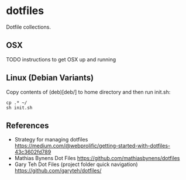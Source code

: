 # dotfiles
Dotfile collections. 

## OSX 
TODO instructions to get OSX up and running 

## Linux (Debian Variants)
Copy contents of (deb)[deb/] to home directory and then run init.sh: 
```
cp .* ~/
sh init.sh
```

## References 
* Strategy for managing dotfiles https://medium.com/@webprolific/getting-started-with-dotfiles-43c3602fd789 
* Mathias Bynens Dot Files https://github.com/mathiasbynens/dotfiles
* Gary Teh Dot Files (project folder quick navigation) https://github.com/garyteh/dotfiles/
